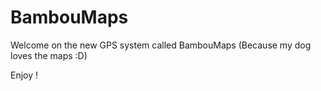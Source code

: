 # BambouMaps

Welcome on the new GPS system called BambouMaps (Because my dog loves the maps :D)

Enjoy !
